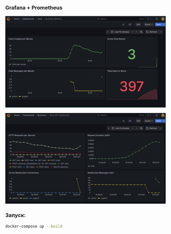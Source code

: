 ### Grafana + Prometheus
![Tech Dashboard](./pics/tech_dashboard.jpg)

![Business Dashboard](./pics/business_dashboard.jpg)

### Запуск:
```bash
docker-compose up --build
